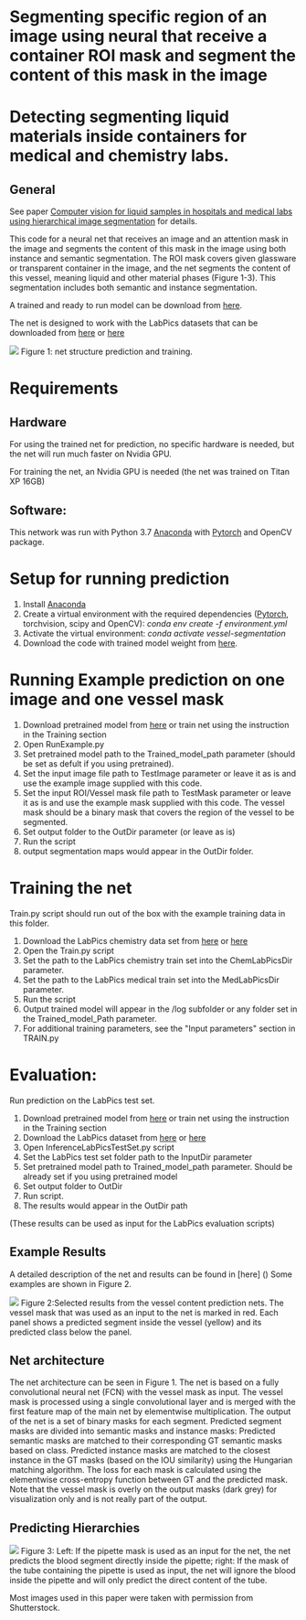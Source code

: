 ﻿# Segmenting specific region of an image using neural that receive a container ROI mask and segment the content of this mask in the image

# Detecting segmenting liquid materials inside containers for medical and chemistry labs. 

## General
See paper [Computer vision for liquid samples in hospitals and medical labs using hierarchical image segmentation]() for details.

This code for a neural net that receives an image and an attention mask in the image and segments the content of this mask in the image
using both instance and semantic segmentation. The ROI mask covers given glassware or transparent container in the image, and the net segments the content of this vessel, meaning liquid and other material phases (Figure 1-3).
This segmentation includes both semantic and instance segmentation.  

A trained and ready to run model can be download from [here](https://drive.google.com/file/d/1uqvTqEFqMDXCuoEDlfm3yjNnmpw2bX-b/view?usp=sharing).

The net is designed to work with the LabPics datasets that can be downloaded from [here](https://zenodo.org/record/4736111) or [here](https://www.kaggle.com/sagieppel/labpics-chemistry-labpics-medical)





![](Figure1.jpg)
Figure 1: net structure prediction and training.

# Requirements
## Hardware
For using the trained net for prediction, no specific hardware is needed, but the net will run much faster on Nvidia GPU.

For training the net, an Nvidia GPU is needed (the net was trained on Titan XP 16GB)

## Software:
This network was run with Python 3.7 [Anaconda](https://www.anaconda.com/download/) with  [Pytorch](https://pytorch.org/) and OpenCV package.





# Setup for running prediction
1) Install [Anaconda](https://www.anaconda.com/download/)
2) Create a virtual environment with the required dependencies ([Pytorch](https://pytorch.org/), torchvision, scipy and OpenCV): *conda env create -f environment.yml*
3) Activate the virtual environment: *conda activate vessel-segmentation*
4) Download the code with trained model weight from [here](https://drive.google.com/file/d/1uqvTqEFqMDXCuoEDlfm3yjNnmpw2bX-b/view?usp=sharing).


# Running Example prediction on one image and one vessel mask
1. Download pretrained model from [here](https://drive.google.com/file/d/1uqvTqEFqMDXCuoEDlfm3yjNnmpw2bX-b/view?usp=sharing) or train net using the instruction in the Training section
2. Open RunExample.py
3. Set pretrained model path to the Trained_model_path parameter (should be set as defult if you using pretrained).
4. Set the input image file path to TestImage parameter or leave it as is and use the example image supplied with this code.
5. Set the input ROI/Vessel mask file path to TestMask parameter or leave it as is and use the example mask supplied with this code. The vessel mask should be a binary mask that covers the region of the vessel to be segmented.
6. Set output folder to the OutDir parameter (or leave as is)
7. Run the script
8. output segmentation maps would appear in the OutDir folder.



# Training the net
Train.py script should run out of the box with the example training data in this folder.

1. Download the LabPics chemistry data set from [here](https://zenodo.org/record/4736111) or [here](https://www.kaggle.com/sagieppel/labpics-chemistry-labpics-medical)
2. Open the Train.py script
3. Set the path to the LabPics chemistry train set into the  ChemLabPicsDir parameter.
4. Set the path to the LabPics medical train set into the MedLabPicsDir parameter.
5. Run the script 
6. Output trained model will appear in the /log subfolder or any folder set in the Trained_model_Path parameter.
7. For additional training parameters, see the "Input parameters" section in TRAIN.py

# Evaluation:
Run prediction on the LabPics test set.

1. Download pretrained model from [here](https://drive.google.com/file/d/1uqvTqEFqMDXCuoEDlfm3yjNnmpw2bX-b/view?usp=sharing) or train net using the instruction in the Training section
2. Download the LabPics  dataset from [here](https://zenodo.org/record/4736111) or [here](https://www.kaggle.com/sagieppel/labpics-chemistry-labpics-medical)
3. Open InferenceLabPicsTestSet.py script
4. Set the LabPics test set folder path to the InputDir parameter
5. Set pretrained model path to Trained_model_path parameter. Should be already set if you using pretrained model   
5. Set output folder to OutDir
6. Run script.
7. The results would appear in the OutDir path 

(These results can be used as input for the LabPics evaluation scripts)

## Example Results
A detailed description of the net and results can be found in [here] ()
Some examples are shown in Figure 2.

![](Figure2.jpg)
Figure 2:Selected results from the vessel content prediction nets. The vessel mask that was used as an input to the net is marked in red. Each panel shows a predicted segment inside the vessel (yellow) and its predicted class below the panel.

## Net architecture
The net architecture can be seen in Figure 1. 
The net is based on a fully convolutional neural net (FCN) with the vessel mask as input. The vessel mask is processed using a single convolutional layer and is merged with the first feature map of the main net by elementwise multiplication. The output of the net is a set of binary masks for each segment. Predicted segment masks are divided into semantic masks and instance masks: Predicted semantic masks are matched to their corresponding GT semantic masks based on class. Predicted instance masks are matched to the closest instance in the GT masks (based on the IOU similarity) using the Hungarian matching algorithm. The loss for each mask is calculated using the elementwise cross-entropy function between GT and the predicted mask. Note that the vessel mask is overly on the output masks (dark grey) for visualization only and is not really part of the output.

## Predicting Hierarchies
![](Figure3.jpg)
Figure 3: Left: If the pipette mask is used as an input for the net, the net predicts the blood segment directly inside the pipette; right: If the mask of the tube containing the pipette is used as input, the net will ignore the blood inside the pipette and will only predict the direct content of the tube.

Most images used in this paper were taken with permission from Shutterstock.

